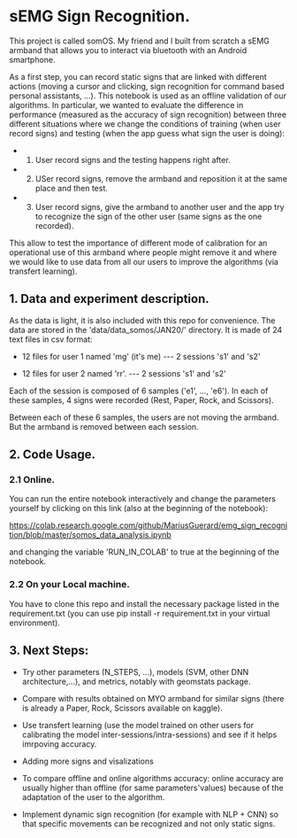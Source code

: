 # sEMG Sign Recognition.

This project is called somOS.
My friend and I built from scratch a sEMG armband that allows you to interact via bluetooth with an Android smartphone.

As a first step, you can record static signs that are linked with different actions (moving a cursor and clicking, sign recognition for command based personal assistants, ...). This notebook is used as an offline validation of our algorithms. In particular, we wanted to evaluate the difference in performance (measured as the accuracy of sign recognition) between three different situations where we change the conditions of training (when user record signs) and testing (when the app guess what sign the user is doing):

- 1) User record signs and the testing happens right after.
- 2) USer record signs, remove the armband and reposition it at the same place and then test.
- 3) User record signs, give the armband to another user and the app try to recognize the sign of the other user (same signs as the one recorded).

This allow to test the importance of different mode of calibration for an operational use of this armband where people might remove it and where we would like to use data from all our users to improve the algorithms (via transfert learning).


## 1. Data and experiment description.
As the data is light, it is also included with this repo for convenience.
The data are stored in the 'data/data_somos/JAN20/' directory. It is made of 24 text files in csv format:
- 12 files for user 1 named 'mg' (it's me)
--- 2 sessions 's1' and 's2'

- 12 files for user 2 named 'rr'.
--- 2 sessions 's1' and 's2'

Each of the session is composed of 6 samples ('e1', ..., 'e6'). In each of these samples, 4 signs were recorded (Rest, Paper, Rock, and Scissors).

Between each of these 6 samples, the users are not moving the armband. But the armband is removed between each session.


## 2. Code Usage.

### 2.1 Online.
You can run the entire notebook interactively and change the parameters yourself by clicking on this link (also at the beginning of the notebook):

https://colab.research.google.com/github/MariusGuerard/emg_sign_recognition/blob/master/somos_data_analysis.ipynb

and changing the variable 'RUN_IN_COLAB' to true at the beginning of the notebook.

### 2.2 On your Local machine.
You have to clone this repo and install the necessary package listed in the requirement.txt (you can use pip install -r requirement.txt in your virtual environment). 

## 3. Next Steps:

- Try other parameters (N_STEPS, ...), models (SVM, other DNN architecture,...), and metrics, notably with geomstats package.

- Compare with results obtained on MYO armband for similar signs (there is already a Paper, Rock, Scissors available on kaggle).

- Use transfert learning (use the model trained on other users for calibrating the model inter-sessions/intra-sessions) and see if it helps imrpoving accuracy.

- Adding more signs and visalizations

- To compare offline and online algorithms accuracy: online accuracy are usually higher than offline (for same parameters'values) because of the adaptation of the user to the algorithm.

- Implement dynamic sign recognition (for example with NLP + CNN) so that specific movements can be recognized and not only static signs.
